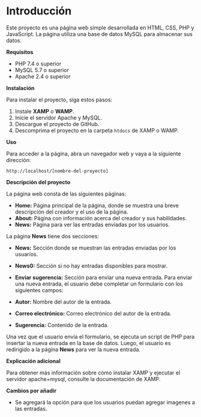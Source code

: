 # Introducción

Este proyecto es una página web simple desarrollada en HTML, CSS, PHP y JavaScript. La página utiliza una base de datos MySQL para almacenar sus datos.

**Requisitos**

* PHP 7.4 o superior
* MySQL 5.7 o superior
* Apache 2.4 o superior

**Instalación**

Para instalar el proyecto, siga estos pasos:

1. Instale **XAMP** o **WAMP**.
2. Inicie el servidor Apache y MySQL.
3. Descargue el proyecto de GitHub.
4. Descomprima el proyecto en la carpeta `htdocs` de XAMP o WAMP.

**Uso**

Para acceder a la página, abra un navegador web y vaya a la siguiente dirección:

```
http://localhost/[nombre-del-proyecto]
```

**Descripción del proyecto**

La página web consta de las siguientes páginas:

* **Home:** Página principal de la página, donde se muestra una breve descripción del creador y el uso de la página.
* **About:** Página con información acerca del creador y sus habilidades.
* **News:** Página para ver las entradas enviadas por los usuarios.

La página **News** tiene dos secciones:

* **News:** Sección donde se muestran las entradas enviadas por los usuarios.
* **News0:** Sección si no hay entradas disponibles para mostrar.

* **Enviar sugerencia:** Sección para enviar una nueva entrada.
Para enviar una nueva entrada, el usuario debe completar un formulario con los siguientes campos:

* **Autor:** Nombre del autor de la entrada.
* **Correo electrónico:** Correo electrónico del autor de la entrada.
* **Sugerencia:** Contenido de la entrada.

Una vez que el usuario envía el formulario, se ejecuta un script de PHP para insertar la nueva entrada en la base de datos. Luego, el usuario es redirigido a la página **News** para ver la nueva entrada.

**Explicación adicional**

Para obtener más información sobre cómo instalar XAMP y ejecutar el servidor apache+mysql, consulte la documentación de XAMP.

**Cambios por añadir**

* Se agregará la opción para que los usuarios puedan agregar imagenes a las entradas.
